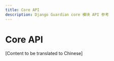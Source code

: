 ```yaml
---
title: Core API
description: Django Guardian core 模块 API 参考
---
```


# Core API

[Content to be translated to Chinese]

<!-- This page content will be translated from the main English api/core.md -->
